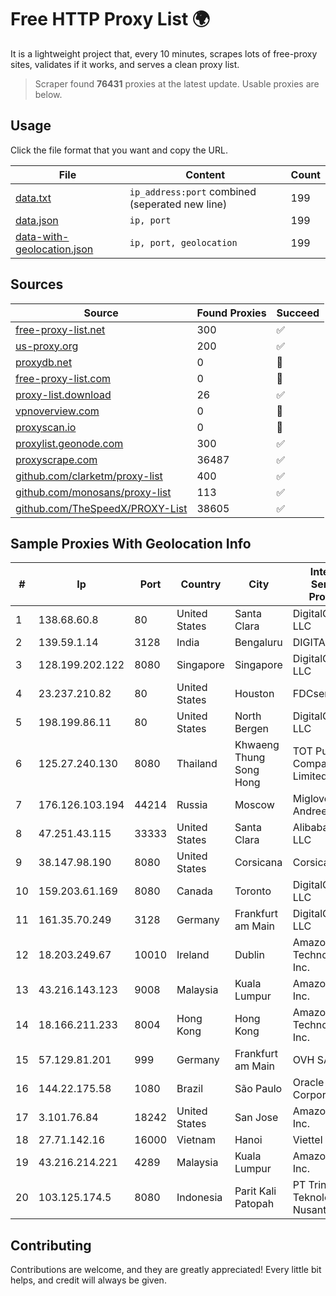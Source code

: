 
# Free HTTP Proxy List 🌍

It is a lightweight project that, every 10 minutes, scrapes lots of free-proxy sites, validates if it works, and serves a clean proxy list.


> Scraper found **76431** proxies at the latest update. Usable proxies are below.

## Usage

Click the file format that you want and copy the URL.


|File|Content|Count|
|----|-------|-----|
|[data.txt](https://raw.githubusercontent.com/themiralay/Proxy-List-World/master/data.txt)|`ip_address:port` combined (seperated new line)|199|
|[data.json](https://raw.githubusercontent.com/themiralay/Proxy-List-World/master/data.json)|`ip, port`|199|
|[data-with-geolocation.json](https://raw.githubusercontent.com/themiralay/Proxy-List-World/master/data-with-geolocation.json)|`ip, port, geolocation`|199|

## Sources

|Source|Found Proxies|Succeed|
|------|-------------|-------|
|[free-proxy-list.net](https://free-proxy-list.net)|300|✅|
|[us-proxy.org](https://www.us-proxy.org)|200|✅|
|[proxydb.net](http://proxydb.net)|0|🚫|
|[free-proxy-list.com](https://free-proxy-list.com/?page=&port=&type%5B%5D=http&type%5B%5D=https&up_time=0&search=Search)|0|🚫|
|[proxy-list.download](https://www.proxy-list.download/HTTP)|26|✅|
|[vpnoverview.com](https://vpnoverview.com/privacy/anonymous-browsing/free-proxy-servers)|0|🚫|
|[proxyscan.io](https://www.proxyscan.io)|0|🚫|
|[proxylist.geonode.com](https://proxylist.geonode.com/api/proxy-list?limit=300&page=1&sort_by=lastChecked&sort_type=desc&protocols=http,https)|300|✅|
|[proxyscrape.com](https://api.proxyscrape.com/v2/?request=displayproxies&protocol=http&timeout=10000&country=all&ssl=all&anonymity=all)|36487|✅|
|[github.com/clarketm/proxy-list](https://raw.githubusercontent.com/clarketm/proxy-list/master/proxy-list-raw.txt)|400|✅|
|[github.com/monosans/proxy-list](https://raw.githubusercontent.com/monosans/proxy-list/main/proxies/http.txt)|113|✅|
|[github.com/TheSpeedX/PROXY-List](https://raw.githubusercontent.com/TheSpeedX/PROXY-List/master/http.txt)|38605|✅|


## Sample Proxies With Geolocation Info

|#|Ip|Port|Country|City|Internet Service Provider|
|-|--|----|-------|----|-------------------------|
|1|138.68.60.8|80|United States|Santa Clara|DigitalOcean, LLC|
|2|139.59.1.14|3128|India|Bengaluru|DIGITALOCEAN|
|3|128.199.202.122|8080|Singapore|Singapore|DigitalOcean, LLC|
|4|23.237.210.82|80|United States|Houston|FDCservers.net|
|5|198.199.86.11|80|United States|North Bergen|DigitalOcean, LLC|
|6|125.27.240.130|8080|Thailand|Khwaeng Thung Song Hong|TOT Public Company Limited|
|7|176.126.103.194|44214|Russia|Moscow|Miglovets Egor Andreevich|
|8|47.251.43.115|33333|United States|Santa Clara|Alibaba Cloud LLC|
|9|38.147.98.190|8080|United States|Corsicana|Corsicana ISD|
|10|159.203.61.169|8080|Canada|Toronto|DigitalOcean, LLC|
|11|161.35.70.249|3128|Germany|Frankfurt am Main|DigitalOcean, LLC|
|12|18.203.249.67|10010|Ireland|Dublin|Amazon Technologies Inc.|
|13|43.216.143.123|9008|Malaysia|Kuala Lumpur|Amazon.com, Inc.|
|14|18.166.211.233|8004|Hong Kong|Hong Kong|Amazon Technologies Inc.|
|15|57.129.81.201|999|Germany|Frankfurt am Main|OVH SAS|
|16|144.22.175.58|1080|Brazil|São Paulo|Oracle Corporation|
|17|3.101.76.84|18242|United States|San Jose|Amazon.com, Inc.|
|18|27.71.142.16|16000|Vietnam|Hanoi|Viettel Group|
|19|43.216.214.221|4289|Malaysia|Kuala Lumpur|Amazon.com, Inc.|
|20|103.125.174.5|8080|Indonesia|Parit Kali Patopah|PT Trinity Teknologi Nusantara|



## Contributing

Contributions are welcome, and they are greatly appreciated! Every
little bit helps, and credit will always be given.


